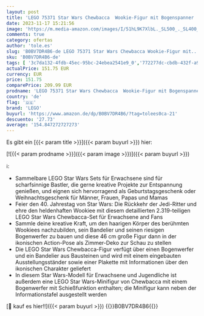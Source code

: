 ```yaml
---
layout: post
title: 'LEGO 75371 Star Wars Chewbacca  Wookie-Figur mit Bogenspanner  Minifigur und Infotafel  Die Rückkehr der Jedi-Ritter  Modellbausatz für Erwachsene  Geschenk zu Weihnachten für Männer und Frauen'
date: 2023-11-17 15:21:56
image: 'https://m.media-amazon.com/images/I/51hL9K7XlbL._SL500_._SL400_.jpg'
comments: true
category: ofertas
author: 'tole.es'
slug: 'B0BV7DR4B6-de LEGO 75371 Star Wars Chewbacca Wookie-Figur mit...'
sku: 'B0BV7DR4B6-de'
tags: [ '3c7da132-4fdb-45ec-95bc-24ebea2541e9_0','772277dc-cbdb-432f-a915-25a321e9ed8c_0','772277dc-cbdb-432f-a915-25a321e9ed8c_4401','Arborist Merchandising Root','Bauspielzeug & Konstruktionsspielzeug','Bauspielzeugsets','Bereit für den Schulanfang','Best Selling','Custom Stores','Frühkindliche Betreuung','LEGO','Lego Star Wars','Lernaktivitäten und MINT','Selektion1','Self Service','Special Features Stores','Spiele, Spielzeug und Sammlerstücke für große Kinder','Spielzeug','Stores','e26659c6-d1cd-45cb-800b-2f9b432b8572_0','e26659c6-d1cd-45cb-800b-2f9b432b8572_5901','lego','​Bücher','🇩🇪', ]
actualPrice: 151.75 EUR
currency: EUR
price: 151.75
comparePrice: 209.99 EUR
prodname: 'LEGO 75371 Star Wars Chewbacca  Wookie-Figur mit Bogenspanner  Minifigur und Infotafel  Die Rückkehr der Jedi-Ritter  Modellbausatz für Erwachsene  Geschenk zu Weihnachten für Männer und Frauen'
country: 'de'
flag: '🇩🇪'
brand: 'LEGO'
buyurl: 'https://www.amazon.de/dp/B0BV7DR4B6/?tag=tolees0ca-21'
descuento: '27.73'
average: '154.847272727273'
---
```


Es gibt ein [{{< param title >}}]({{< param buyurl >}}) hier:

[![{{< param prodname >}}]({{< param image >}})]({{< param buyurl >}})

ℹ️:

- Sammelbare LEGO Star Wars Sets für Erwachsene sind für scharfsinnige Bastler, die gerne kreative Projekte zur Entspannung genießen, und eignen sich hervorragend als Geburtstagsgeschenk oder Weihnachtsgeschenk für Männer, Frauen, Papas und Mamas
- Feier den 40. Jahrestag von Star Wars: Die Rückkehr der Jedi-Ritter und ehre den heldenhaften Wookiee mit diesem detaillierten 2.319-teiligen LEGO Star Wars Chewbacca-Set für Erwachsene and Fans
- Sammle deine kreative Kraft, um den haarigen Körper des berühmten Wookiees nachzubilden, sein Bandelier und seinen riesigen Bogenwerfer zu bauen und diese 46 cm große Figur dann in der ikonischen Action-Pose als Zimmer-Deko zur Schau zu stellen
- Die LEGO Star Wars Chewbacca-Figur verfügt über einen Bogenwerfer und ein Bandelier aus Bausteinen und wird mit einem eingebauten Ausstellungsständer sowie einer Plakette mit Informationen über den ikonischen Charakter geliefert
- In diesem Star Wars-Modell für Erwachsene und Jugendliche ist außerdem eine LEGO Star Wars-Minifigur von Chewbacca mit einem Bogenwerfer mit Schießfunktion enthalten; die Minifigur kann neben der Informationstafel ausgestellt werden

[🛒 kauf es hier!!]({{< param buyurl >}})
{{<world>}}B0BV7DR4B6{{</world>}}
